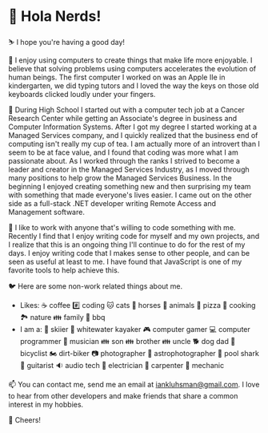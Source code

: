 # 👋 Hola Nerds!

⛷️ I hope you're having a good day!

👀 I enjoy using computers to create things that make life more enjoyable. I believe that solving problems using computers accelerates the evolution of human beings. The first computer I worked on was an Apple IIe in kindergarten, we did typing tutors and I loved the way the keys on those old keyboards clicked loudly under your fingers.

🌱 During High School I started out with a computer tech job at a Cancer Research Center while getting an Associate's degree in business and Computer Information Systems. After I got my degree I started working at a Managed Services company, and I quickly realized that the business end of computing isn't really my cup of tea. I am actually more of an introvert than I seem to be at face value, and I found that coding was more what I am passionate about. As I worked through the ranks I strived to become a leader and creator in the Managed Services Industry, as I moved through many positions to help grow the Managed Services Business. In the beginning I enjoyed creating something new and then surprising my team with something that made everyone's lives easier. I came out on the other side as a full-stack .NET developer writing Remote Access and Management software.

💞️ I like to work with anyone that's willing to code something with me. Recently I find that I enjoy writing code for myself and my own projects, and I realize that this is an ongoing thing I'll continue to do for the rest of my days. I enjoy writing code that I makes sense to other people, and can be seen as useful at least to me. I have found that JavaScript is one of my favorite tools to help achieve this.

🐦 Here are some non-work related things about me.
- Likes: ☕ coffee #️⃣ coding 🐱 cats 🐎 horses 🐼 animals 🍕 pizza 🥄 cooking 🏞️ nature 👪 family 🍔 bbq 
- I am a: 🎿 skiier 🚣 whitewater kayaker 🎮 computer gamer 💻 computer programmer 🎵 musician 👪 son 👪 brother 👪 uncle 🐕 dog dad 🚴 bicyclist 🏍️ dirt-biker 📷 photographer 🔭 astrophotographer 🎱 pool shark 🎸 guitarist 🔉 audio tech 🔌 electrician 🔨 carpenter 🔧 mechanic

📫 You can contact me, send me an email at iankluhsman@gmail.com. I love to hear from other developers and make friends that share a common interest in my hobbies.

🍻 Cheers!
